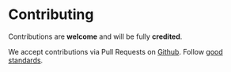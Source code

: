 # Contributing

Contributions are **welcome** and will be fully **credited**.

We accept contributions via Pull Requests on [Github](https://github.com/omines/oauth2-gitlab). Follow [good standards](http://www.phptherightway.com/).

